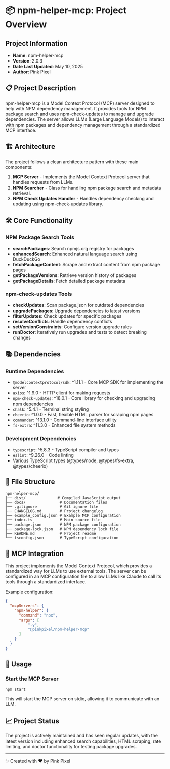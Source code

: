 # 📦 npm-helper-mcp: Project Overview

## Project Information
- **Name**: npm-helper-mcp
- **Version**: 2.0.3
- **Date Last Updated**: May 10, 2025
- **Author**: Pink Pixel

## 📋 Project Description

npm-helper-mcp is a Model Context Protocol (MCP) server designed to help with NPM dependency management. It provides tools for NPM package search and uses npm-check-updates to manage and upgrade dependencies. The server allows LLMs (Large Language Models) to interact with npm packages and dependency management through a standardized MCP interface.

## 🏗️ Architecture

The project follows a clean architecture pattern with these main components:

1. **MCP Server** - Implements the Model Context Protocol server that handles requests from LLMs.
2. **NPM Searcher** - Class for handling npm package search and metadata retrieval.
3. **NPM Check Updates Handler** - Handles dependency checking and updating using npm-check-updates library.

## 🛠️ Core Functionality

### NPM Package Search Tools
- **searchPackages**: Search npmjs.org registry for packages
- **enhancedSearch**: Enhanced natural language search using DuckDuckGo
- **fetchPackageContent**: Scrape and extract content from npm package pages
- **getPackageVersions**: Retrieve version history of packages
- **getPackageDetails**: Fetch detailed package metadata

### npm-check-updates Tools
- **checkUpdates**: Scan package.json for outdated dependencies
- **upgradePackages**: Upgrade dependencies to latest versions
- **filterUpdates**: Check updates for specific packages
- **resolveConflicts**: Handle dependency conflicts
- **setVersionConstraints**: Configure version upgrade rules
- **runDoctor**: Iteratively run upgrades and tests to detect breaking changes

## 📚 Dependencies

### Runtime Dependencies
- `@modelcontextprotocol/sdk`: ^1.11.1 - Core MCP SDK for implementing the server
- `axios`: ^1.9.0 - HTTP client for making requests
- `npm-check-updates`: ^18.0.1 - Core library for checking and upgrading npm dependencies
- `chalk`: ^5.4.1 - Terminal string styling
- `cheerio`: ^1.0.0 - Fast, flexible HTML parser for scraping npm pages
- `commander`: ^13.1.0 - Command-line interface utility
- `fs-extra`: ^11.3.0 - Enhanced file system methods

### Development Dependencies
- `typescript`: ^5.8.3 - TypeScript compiler and types
- `eslint`: ^9.26.0 - Code linting
- Various TypeScript types (@types/node, @types/fs-extra, @types/cheerio)

## 📁 File Structure

```
npm-helper-mcp/
├── dist/              # Compiled JavaScript output
├── docs/               # Documentation files
├── .gitignore          # Git ignore file
├── CHANGELOG.md        # Project changelog
├── example_config.json # Example MCP configuration
├── index.ts            # Main source file
├── package.json        # NPM package configuration
├── package-lock.json   # NPM dependency lock file
├── README.md           # Project readme
└── tsconfig.json       # TypeScript configuration
```

## 📖 MCP Integration

This project implements the Model Context Protocol, which provides a standardized way for LLMs to use external tools. The server can be configured in an MCP configuration file to allow LLMs like Claude to call its tools through a standardized interface.

Example configuration:
```json
{
  "mcpServers": {
    "npm-helper": {
      "command": "npx",
      "args": [
          "-y",
          "@pinkpixel/npm-helper-mcp"
      ]
    }
  }
}
```

## 🚀 Usage

### Start the MCP Server

```bash
npm start
```

This will start the MCP server on stdio, allowing it to communicate with an LLM.

## 📈 Project Status

The project is actively maintained and has seen regular updates, with the latest version including enhanced search capabilities, HTML scraping, rate limiting, and doctor functionality for testing package upgrades.

---

✨ Created with ❤️ by Pink Pixel 